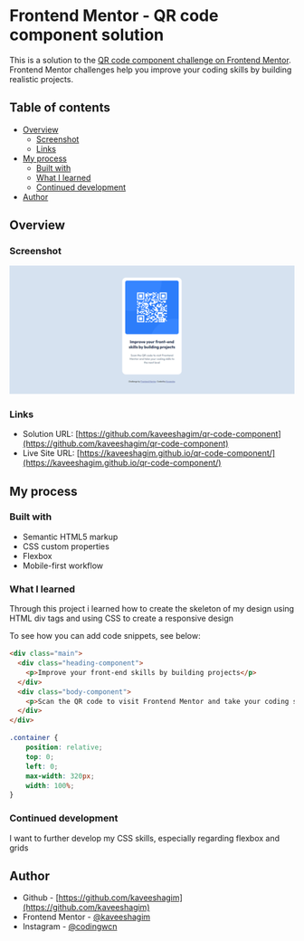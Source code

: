 # Frontend Mentor - QR code component solution

This is a solution to the [QR code component challenge on Frontend Mentor](https://www.frontendmentor.io/challenges/qr-code-component-iux_sIO_H). Frontend Mentor challenges help you improve your coding skills by building realistic projects. 

## Table of contents

- [Overview](#overview)
  - [Screenshot](#screenshot)
  - [Links](#links)
- [My process](#my-process)
  - [Built with](#built-with)
  - [What I learned](#what-i-learned)
  - [Continued development](#continued-development)
- [Author](#author)

## Overview

### Screenshot

![](./screenshot.png)


### Links

- Solution URL: [https://github.com/kaveeshagim/qr-code-component](https://github.com/kaveeshagim/qr-code-component)
- Live Site URL: [https://kaveeshagim.github.io/qr-code-component/](https://kaveeshagim.github.io/qr-code-component/)

## My process

### Built with

- Semantic HTML5 markup
- CSS custom properties
- Flexbox
- Mobile-first workflow

### What I learned

Through this project i learned how to create the skeleton of my design using HTML div tags and using CSS to create a responsive design

To see how you can add code snippets, see below:

```html
<div class="main">
  <div class="heading-component">
    <p>Improve your front-end skills by building projects</p>
  </div>
  <div class="body-component">
    <p>Scan the QR code to visit Frontend Mentor and take your coding skills to the next level</p>
  </div>
</div>
```
```css
.container {
    position: relative;
    top: 0;
    left: 0;
    max-width: 320px;
    width: 100%;
}
```

### Continued development

I want to further develop my CSS skills, especially regarding flexbox and grids


## Author

- Github - [https://github.com/kaveeshagim](https://github.com/kaveeshagim)
- Frontend Mentor - [@kaveeshagim](https://www.frontendmentor.io/profile/kaveeshagim)
- Instagram - [@codingwcn](https://www.instagram.com/codingwcn)

